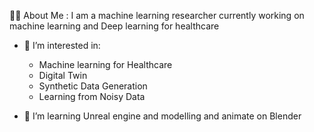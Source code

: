 
👩‍💻 About Me :
I am a machine learning researcher currently working on machine learning and Deep learning for healthcare
- 🔭 I’m interested in: 
  *  Machine learning for Healthcare
  *   Digital Twin
  *  Synthetic Data Generation
  *  Learning from Noisy Data 
              
- 🌱 I’m learning Unreal engine and modelling and animate on Blender



